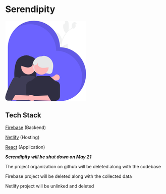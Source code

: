 # Serendipity
<img src="src/img/undraw_grandma.svg" alt="Serendipity" style="width: 256px; height: 256px" />

## Tech Stack

[Firebase](https://firebase.google.com/) (Backend)

[Netlify](app.netlify.com) (Hosting)

[React](https://reactjs.org/) (Application)

***Serendipity will be shut down on May 21***

The project organization on github will be deleted along with the codebase

Firebase project will be deleted along with the collected data

Netlify project will be unlinked and deleted
